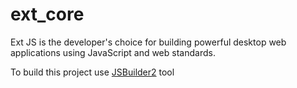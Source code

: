# ext_core
Ext JS is the developer's choice for building powerful desktop web applications using JavaScript and web standards.

To build this project use [JSBuilder2](https://github.com/hyperius/JSBuilder2) tool
